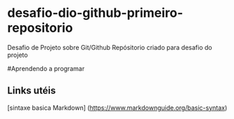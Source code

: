 # desafio-dio-github-primeiro-repositorio
Desafio de Projeto sobre Git/Github
Repósitorio criado para desafio do projeto

#Aprendendo a programar

## Links utéis
[sintaxe basica Markdown] (https://www.markdownguide.org/basic-syntax)
